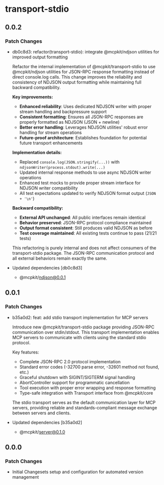 # transport-stdio

## 0.0.2

### Patch Changes

- db0c8d3: refactor(transport-stdio): integrate @mcpkit/ndjson utilities for improved output formatting

  Refactor the internal implementation of @mcpkit/transport-stdio to use @mcpkit/ndjson utilities for JSON-RPC response formatting instead of direct console.log calls. This change improves the reliability and consistency of NDJSON output formatting while maintaining full backward compatibility.

  **Key improvements:**

  - **Enhanced reliability**: Uses dedicated NDJSON writer with proper stream handling and backpressure support
  - **Consistent formatting**: Ensures all JSON-RPC responses are properly formatted as NDJSON (JSON + newline)
  - **Better error handling**: Leverages NDJSON utilities' robust error handling for stream operations
  - **Future-proof architecture**: Establishes foundation for potential future transport enhancements

  **Implementation details:**

  - Replaced `console.log(JSON.stringify(...))` with `ndjsonWriter(process.stdout).write(...)`
  - Updated internal response methods to use async NDJSON writer operations
  - Enhanced test mocks to provide proper stream interface for NDJSON writer compatibility
  - All test expectations updated to verify NDJSON format output (`JSON + '\n'`)

  **Backward compatibility:**

  - **External API unchanged**: All public interfaces remain identical
  - **Behavior preserved**: JSON-RPC protocol compliance maintained
  - **Output format consistent**: Still produces valid NDJSON as before
  - **Test coverage maintained**: All existing tests continue to pass (21/21 tests)

  This refactoring is purely internal and does not affect consumers of the transport-stdio package. The JSON-RPC communication protocol and all external behaviors remain exactly the same.

- Updated dependencies [db0c8d3]
  - @mcpkit/ndjson@0.0.1

## 0.0.1

### Patch Changes

- b35a0d2: feat: add stdio transport implementation for MCP servers

  Introduce new @mcpkit/transport-stdio package providing JSON-RPC communication over stdin/stdout. This transport implementation enables MCP servers to communicate with clients using the standard stdio protocol.

  Key features:

  - Complete JSON-RPC 2.0 protocol implementation
  - Standard error codes (-32700 parse error, -32601 method not found, etc.)
  - Graceful shutdown with SIGINT/SIGTERM signal handling
  - AbortController support for programmatic cancellation
  - Tool execution with proper error wrapping and response formatting
  - Type-safe integration with Transport interface from @mcpkit/core

  The stdio transport serves as the default communication layer for MCP servers, providing reliable and standards-compliant message exchange between servers and clients.

- Updated dependencies [b35a0d2]
  - @mcpkit/server@0.1.0

## 0.0.0

### Patch Changes

- Initial Changesets setup and configuration for automated version management
